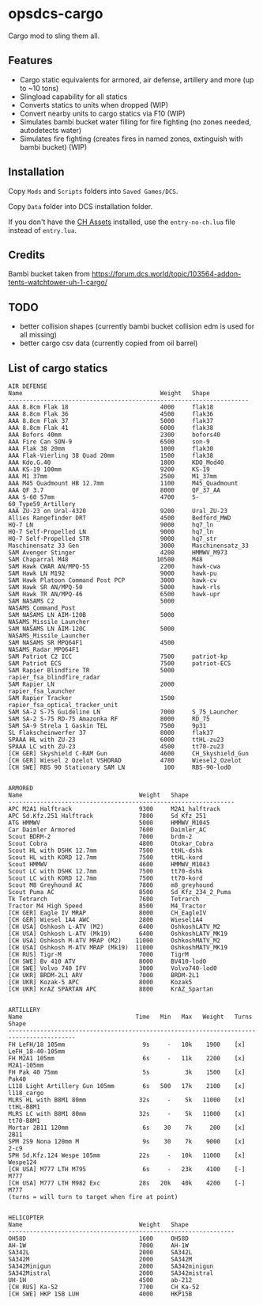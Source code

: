 # opsdcs-cargo

Cargo mod to sling them all.

## Features

- Cargo static equivalents for armored, air defense, artillery and more (up to ~10 tons)
- Slingload capability for all statics
- Converts statics to units when dropped (WIP)
- Convert nearby units to cargo statics via F10 (WIP)
- Simulates bambi bucket water filling for fire fighting (no zones needed, autodetects water)
- Simulates fire fighting (creates fires in named zones, extinguish with bambi bucket) (WIP)

## Installation

Copy `Mods` and `Scripts` folders into `Saved Games/DCS`.

Copy `Data` folder into DCS installation folder.

If you don't have the [CH Assets](https://www.currenthill.com/) installed, use the `entry-no-ch.lua` file instead of `entry.lua`.

## Credits

Bambi bucket taken from https://forum.dcs.world/topic/103564-addon-tents-watchtower-uh-1-cargo/

## TODO

- better collision shapes (currently bambi bucket collision edm is used for all missing)
- better cargo csv data (currently copied from oil barrel)

## List of cargo statics

    AIR DEFENSE
    Name                                       Weight   Shape
    --------------------------------------------------------------------
    AAA 8.8cm Flak 18                          4000     flak18
    AAA 8.8cm Flak 36                          4500     flak36
    AAA 8.8cm Flak 37                          5000     flak37
    AAA 8.8cm Flak 41                          6000     flak38
    AAA Bofors 40mm                            2300     bofors40
    AAA Fire Can SON-9                         6500     son-9
    AAA Flak 38 20mm                           1000     flak30
    AAA Flak-Vierling 38 Quad 20mm             1500     flak38
    AAA Kdo.G.40                               1800     KDO_Mod40
    AAA KS-19 100mm                            9200     KS-19
    AAA M1 37mm                                2500     M1_37mm
    AAA M45 Quadmount HB 12.7mm                1100     M45_Quadmount
    AAA QF 3.7                                 8000     QF_37_AA
    AAA S-60 57mm                              4700     S-60_Type59_Artillery
    AAA ZU-23 on Ural-4320                     9200     Ural_ZU-23
    Allies Rangefinder DRT                     4500     Bedford_MWD
    HQ-7 LN                                    9000     hq7_ln
    HQ-7 Self-Propelled LN                     9000     hq7_ln
    HQ-7 Self-Propelled STR                    9000     hq7_str
    Maschinensatz 33 Gen                       3000     Maschinensatz_33
    SAM Avenger Stinger                        4200     HMMWV_M973
    SAM Chaparral M48                         10500     M48
    SAM Hawk CWAR AN/MPQ-55                    2200     hawk-cwa
    SAM Hawk LN M192                           9000     hawk-pu
    SAM Hawk Platoon Command Post PCP          3000     hawk-cv
    SAM Hawk SR AN/MPQ-50                      5000     hawk-rls
    SAM Hawk TR AN/MPQ-46                      6500     hawk-upr
    SAM NASAMS C2                              5000     NASAMS_Command_Post
    SAM NASAMS LN AIM-120B                     5000     NASAMS_Missile_Launcher
    SAM NASAMS LN AIM-120C                     5000     NASAMS_Missile_Launcher
    SAM NASAMS SR MPQ64F1                      4500     NASAMS_Radar_MPQ64F1
    SAM Patriot C2 ICC                         7500     patriot-kp
    SAM Patriot ECS                            7500     patriot-ECS
    SAM Rapier Blindfire TR                    5000     rapier_fsa_blindfire_radar
    SAM Rapier LN                              2000     rapier_fsa_launcher
    SAM Rapier Tracker                         1500     rapier_fsa_optical_tracker_unit
    SAM SA-2 S-75 Guideline LN                 7000     S_75_Launcher
    SAM SA-2 S-75 RD-75 Amazonka RF            8000     RD_75
    SAM SA-9 Strela 1 Gaskin TEL               7500     9p31
    SL Flakscheinwerfer 37                     8000     flak37
    SPAAA HL with ZU-23                        6000     ttHL-zu23
    SPAAA LC with ZU-23                        4500     tt70-zu23
    [CH GER] Skyshield C-RAM Gun               4600     CH_Skyshield_Gun
    [CH GER] Wiesel 2 Ozelot VSHORAD           4780     Wiesel2_Ozelot
    [CH SWE] RBS 90 Stationary SAM LN           100     RBS-90-lod0


    ARMORED
    Name                                 Weight   Shape
    ----------------------------------------------------------------
    APC M2A1 Halftrack                   9300     M2A1_halftrack
    APC Sd.Kfz.251 Halftrack             7800     Sd_Kfz_251
    ATG HMMWV                            5000     HMMWV_M1045
    Car Daimler Armored                  7600     Daimler_AC
    Scout BDRM-2                         7000     brdm-2
    Scout Cobra                          4800     Otokar_Cobra
    Scout HL with DSHK 12.7mm            7500     ttHL-dshk
    Scout HL with KORD 12.7mm            7500     ttHL-kord
    Scout HMMWV                          4600     HMMWV_M1043
    Scout LC with DSHK 12.7mm            7500     tt70-dshk
    Scout LC with KORD 12.7mm            7500     tt70-kord
    Scout M8 Greyhound AC                7800     m8_greyhound
    Scout Puma AC                        8500     Sd_Kfz_234_2_Puma
    Tk Tetrarch                          7600     Tetrarch
    Tractor M4 High Speed                8500     M4_Tractor
    [CH GER] Eagle IV MRAP               8000     CH_EagleIV
    [CH GER] Wiesel 1A4 AWC              2800     Wiesel1A4
    [CH USA] Oshkosh L-ATV (M2)          6400     OshkoshLATV_M2
    [CH USA] Oshkosh L-ATV (Mk19)        6400     OshkoshLATV_MK19
    [CH USA] Oshkosh M-ATV MRAP (M2)    11000     OshkoshMATV_M2
    [CH USA] Oshkosh M-ATV MRAP (Mk19)  11000     OshkoshMATV_MK19
    [CH RUS] Tigr-M                      7000     TigrM
    [CH SWE] Bv 410 ATV                  8000     BV410-lod0
    [CH SWE] Volvo 740 IFV               3000     Volvo740-lod0
    [CH UKR] BRDM-2L1 ARV                7000     BRDM-2L1
    [CH UKR] Kozak-5 APC                 8000     Kozak5
    [CH UKR] KrAZ SPARTAN APC            8800     KrAZ_Spartan


    ARTILLERY
    Name                                Time   Min   Max   Weight   Turns   Shape
    -----------------------------------------------------------------------------------------
    FH LeFH/18 105mm                      9s     -   10k    1900    [x]     LeFH_18-40-105mm
    FH M2A1 105mm                         6s     -   11k    2200    [x]     M2A1-105mm
    FH Pak 40 75mm                        5s          3k    1500    [x]     Pak40
    L118 Light Artillery Gun 105mm        6s   500   17k    2100    [x]     l118_cargo
    MLRS HL with B8M1 80mm               32s     -    5k   11000    [x]     ttHL-B8M1
    MLRS LC with B8M1 80mm               32s     -    5k   11000    [x]     tt70-B8M1
    Mortar 2B11 120mm                     6s    30    7k     200    [x]     2B11
    SPM 2S9 Nona 120mm M                  9s    30    7k    9000    [x]     2-c9
    SPH Sd.Kfz.124 Wespe 105mm           22s     -   10k   11000    [x]     Wespe124
    [CH USA] M777 LTH M795                6s     -   23k    4100    [-]     M777
    [CH USA] M777 LTH M982 Exc           28s   20k   40k    4200    [-]     M777
    (turns = will turn to target when fire at point)


    HELICOPTER
    Name                                 Weight   Shape
    ----------------------------------------------------------------
    OH58D                                1600     OH58D
    AH-1W                                7000     AH-1W
    SA342L                               2000     SA342L
    SA342M                               2000     SA342M
    SA342Minigun                         2000     SA342minigun
    SA342Mistral                         2000     SA342mistral
    UH-1H                                4500     ab-212
    [CH RUS] Ka-52                       7700     CH_Ka-52
    [CH SWE] HKP 15B LUH                 4000     HKP15B

